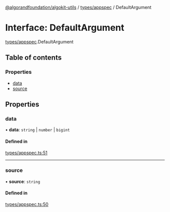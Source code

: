 [@algorandfoundation/algokit-utils](../README.md) / [types/appspec](../modules/types_appspec.md) / DefaultArgument

# Interface: DefaultArgument

[types/appspec](../modules/types_appspec.md).DefaultArgument

## Table of contents

### Properties

- [data](types_appspec.DefaultArgument.md#data)
- [source](types_appspec.DefaultArgument.md#source)

## Properties

### data

• **data**: `string` \| `number` \| `bigint`

#### Defined in

[types/appspec.ts:51](https://github.com/algorandfoundation/algokit-utils-ts/blob/600c806/src/types/appspec.ts#L51)

___

### source

• **source**: `string`

#### Defined in

[types/appspec.ts:50](https://github.com/algorandfoundation/algokit-utils-ts/blob/600c806/src/types/appspec.ts#L50)

